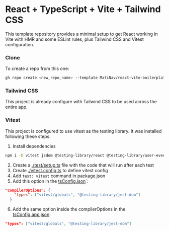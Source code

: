# React + TypeScript + Vite + Tailwind CSS

This template repository provides a minimal setup to get React working in Vite with HMR and some ESLint rules, plus Tailwind CSS and Vitest configuration.

### Clone

To create a repo from this one:
```bash
gh repo create <new_repo_name> --template MatiNav/react-vite-boilerplate --clone --public && cd <new_repo_name> && npm i
```


### Tailwind CSS

This project is already configure with Tailwind CSS to be used across the entire app.

### Vitest

This project is configured to use vitest as the testing library. It was installed following these steps:

1. Install dependencies
```sh
npm i -D vitest jsdom @testing-library/react @testing-library/user-event @testing-library/jest-dom
```
2. Create a [./test/setup.ts](./test/setup.ts) file with the code that will run after each test
3. Create [./vitest.config.ts](./vitest.config.ts) to define vitest config
4. Add `test: vitest` command in package.json
5. Add this option in the [tsConfig.json](./tsConfig.json)`:
```json
"compilerOptions": {
    "types": ["vitest/globals", "@testing-library/jest-dom"]
  }
```
6. Add the same option inside the compilerOptions in the [tsConfig.app.json](./tsConfig.app.json):
```json
"types": ["vitest/globals", "@testing-library/jest-dom"]
```


